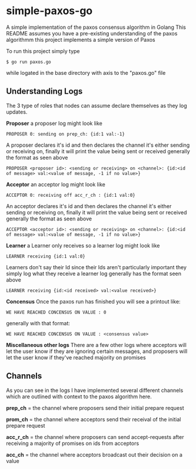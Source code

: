 # simple-paxos-go
A simple implementation of the paxos consensus algorithm in Golang
This README assumes you have a pre-existing understanding of the paxos algorithmm
this project implements a simple version of Paxos

To run this project simply type
```
$ go run paxos.go
```
while logated in the base directory with axis to the "paxos.go" file

## Understanding Logs
The 3 type of roles that nodes can assume declare themselves as they log updates.

**Proposer**
a proposer log might look like
```
PROPOSER 0: sending on prep_ch: {id:1 val:-1}
```
A proposer declares it's id and then declares the channel it's either sending
or receiving on, finally it will print the value being sent or received
generally the format as seen above
```
PROPOSER <proposer id>: <sending or receiving> on <channel>: {id:<id of message> val:<value of message, -1 if no value>}
```

**Acceptor**
an acceptor log might look like
```
ACCEPTOR 0: receiving off acc_r_ch : {id:1 val:0}
```
An acceptor declares it's id and then declares the channel it's either sending
or receiving on, finally it will print the value being sent or received
generally the format as seen above
```
ACCEPTOR <acceptor id>: <sending or receiving> on <channel>: {id:<id of message> val:<value of message, -1 if no value>}
```

**Learner**
a Learner only receives so a learner log might look like
```
LEARNER receiving {id:1 val:0}
```
Learners don't say their Id since their Ids aren't particularly important
they simply log what they receive a learner log generally has the format
seen above
```
LEARNER receiving {id:<id received> val:<value received>}
```


**Concensus**
Once the paxos run has finished you will see a printout like:

```
WE HAVE REACHED CONCENSUS ON VALUE : 0
```
generally with that format:
```
WE HAVE REACHED CONCENSUS ON VALUE : <consensus value>
```

**Miscellaneous other logs**
There are a few other logs where acceptors will let the user know if they are
ignoring certain messages, and proposers will let the user know if they've
reached majority on promises

## Channels

As you can see in the logs I have implemented several different channels
which are outlined with context to the paxos algorithm here.

**prep_ch** = the channel where proposers send their initial prepare request

**prom_ch** = the channel where acceptors send their receival of the initial prepare request

**acc_r_ch** = the channel where proposers can send accept-requests after receiving a majority of promises on ids from acceptors

**acc_ch** = the channel where acceptors broadcast out their decision on a value

